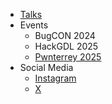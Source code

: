 - [Talks](https://github.com/rf-Village-MX/talks/)
- Events
  - BugCON 2024
  - HackGDL 2025
  - [Pwnterrey 2025](https://github.com/rf-Village-MX/pwnterrey-2025)
- Social Media
  - [Instagram](https://www.instagram.com/rf_village_mx/)
  - [X](https://x.com/rf_Village_mx)
